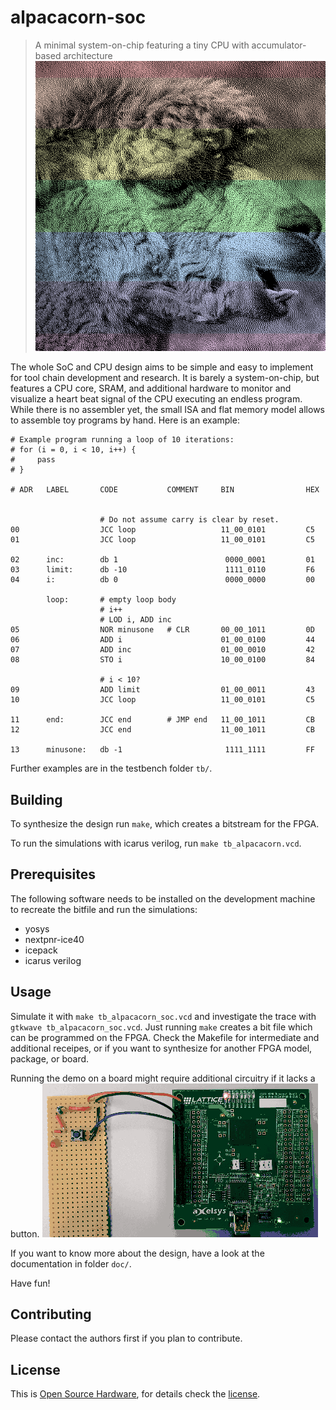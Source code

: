 # alpacacorn-soc
> A minimal system-on-chip featuring a tiny CPU with accumulator-based architecture
![Logo featuring an Alpaca over a rainbow background](doc/img/logo.png)

The whole SoC and CPU design aims to be simple and easy to implement for tool chain development and research.
It is barely a system-on-chip,
but features a CPU core, SRAM, and additional hardware to monitor and visualize a heart beat signal of the CPU executing an endless program.
While there is no assembler yet, the small ISA and flat memory model allows to assemble toy programs by hand.
Here is an example:

```
# Example program running a loop of 10 iterations:
# for (i = 0, i < 10, i++) {
#     pass
# }

# ADR   LABEL       CODE           COMMENT     BIN                HEX


                    # Do not assume carry is clear by reset.
00                  JCC loop                   11_00_0101         C5
01                  JCC loop                   11_00_0101         C5

02      inc:        db 1                        0000_0001         01
03      limit:      db -10                      1111_0110         F6
04      i:          db 0                        0000_0000         00

        loop:       # empty loop body
                    # i++
                    # LOD i, ADD inc
05                  NOR minusone   # CLR       00_00_1011         0D
06                  ADD i                      01_00_0100         44
07                  ADD inc                    01_00_0010         42
08                  STO i                      10_00_0100         84

                    # i < 10?
09                  ADD limit                  01_00_0011         43
10                  JCC loop                   11_00_0101         C5

11      end:        JCC end        # JMP end   11_00_1011         CB
12                  JCC end                    11_00_1011         CB

13      minusone:   db -1                       1111_1111         FF
```

Further examples are in the testbench folder `tb/`.


## Building

To synthesize the design run `make`,
which creates a bitstream for the FPGA.

To run the simulations with icarus verilog,
run `make tb_alpacacorn.vcd`.


## Prerequisites

The following software needs to be installed on the development machine to recreate the bitfile and run the simulations:

- yosys
- nextpnr-ice40
- icepack
- icarus verilog


## Usage

Simulate it with `make tb_alpacacorn_soc.vcd` and investigate the trace with `gtkwave tb_alpacacorn_soc.vcd`.
Just running `make` creates a bit file which can be programmed on the FPGA.
Check the Makefile for intermediate and additional receipes,
or if you want to synthesize for another FPGA model, package, or board.

Running the demo on a board might require additional circuitry if it lacks a button.
![Demo of SoC running heart beat monitor application](doc/img/demo.gif)

If you want to know more about the design, have a look at the documentation in folder `doc/`.

Have fun!


## Contributing

Please contact the authors first if you plan to contribute.


## License

This is [Open Source Hardware](http://freedomdefined.org/OSHW),
for details check the [license](LICENSE).
